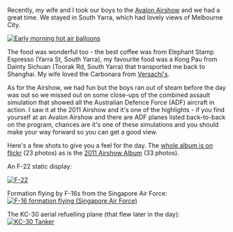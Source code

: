 <!--
.. title: Avalon Airshow 2015
.. slug: avalon-airshow-2015
.. date: 2015/03/09 18:27:47
.. tags: Travel, Photography
.. spellcheck_exceptions: Yarra,Toorak,Pau,Sichuan,Carbonara,Versachi's,ADF
.. is_orphan: False
.. link:
.. description:
-->

Recently, my wife and I took our boys to the [Avalon Airshow](http://www.airshow.com.au/airshow2015/PUBLIC/index.asp) and we had a great time. We stayed in South Yarra, which had lovely views of Melbourne City.

<a href="https://www.flickr.com/photos/edwin_steele/16101389873"     title="Early morning hot air balloons">
<picture>
 <source media="(max-width=50em)"
     srcset="%s/small_250.jpg 1x, %s/medium_500.jpg 2x">
 <source media="(min-width=50em)"
     srcset="%s/medium_500.jpg 1x, %s/large_1024.jpg 2x">
 <img srcset="/assets/pictures/16101389873/medium_500.jpg 1x,
         /assets/pictures/16101389873/large_1024.jpg 2x"
     src="/assets/pictures/16101389873/medium_500.jpg"
     alt="Early morning hot air balloons">
</picture>
</a>

The food was wonderful too - the best coffee was from Elephant Stamp Espresso (Yarra St, South Yarra), my favourite food was a Kong Pau from Dainty Sichuan (Toorak Rd, South Yarra) that transported me back to Shanghai. My wife loved the Carbonara from [Versachi's](http://www.versachis.com.au).

As for the Airshow, we had fun but the boys ran out of steam before the day was out so we missed out on some close-ups of the combined assault simulation that showed all the Australian Defence Force (ADF) aircraft in action. I saw it at the 2011 Airshow and it's one of the highlights - if you find yourself at an Avalon Airshow and there are ADF planes listed back-to-back on the program, chances are it's one of these simulations and you should make your way forward so you can get a good view.

Here's a few shots to give you a feel for the day. The [whole album is on flickr](https://www.flickr.com/photos/edwin_steele/sets/72157651169410891/) (23 photos)
as is the [2011 Airshow Album](https://www.flickr.com/photos/edwin_steele/sets/72157632559155988/) (33 photos).

An F-22 static display:

<a href="https://www.flickr.com/photos/edwin_steele/16533949260" title="F-22">
<picture>
 <source media="(max-width=30em)"
     srcset="%s/small_250.jpg 1x, %s/medium_500.jpg 2x">
 <source media="(min-width=30em)"
     srcset="%s/medium_500.jpg 1x, %s/large_1024.jpg 2x">
 <img srcset="/assets/pictures/16533949260/medium_500.jpg 1x,
         /assets/pictures/16533949260/large_1024.jpg 2x"
     src="/assets/pictures/16533949260/medium_500.jpg"
     alt="F-22">
</picture>
</a>

Formation flying by F-16s from the Singapore Air Force:
<a href="https://www.flickr.com/photos/edwin_steele/16533922280" title="F-16 formation flying (Singapore Air Force)">
<picture>
 <source media="(max-width=30em)"
     srcset="%s/small_250.jpg 1x, %s/medium_500.jpg 2x">
 <source media="(min-width=30em)"
     srcset="%s/medium_500.jpg 1x, %s/large_1024.jpg 2x">
 <img srcset="/assets/pictures/16533922280/medium_500.jpg 1x,
         /assets/pictures/16533922280/large_1024.jpg 2x"
     src="/assets/pictures/16533922280/medium_500.jpg"
     alt="F-16 formation flying (Singapore Air Force)">
</picture>
</a>

The KC-30 aerial refuelling plane (that flew later in the day):
<a href="https://www.flickr.com/photos/edwin_steele/16695450286" title="KC-30 Tanker">
<picture>
 <source media="(max-width=30em)"
     srcset="%s/small_250.jpg 1x, %s/medium_500.jpg 2x">
 <source media="(min-width=30em)"
     srcset="%s/medium_500.jpg 1x, %s/large_1024.jpg 2x">
 <img srcset="/assets/pictures/16695450286/medium_500.jpg 1x,
         /assets/pictures/16695450286/large_1024.jpg 2x"
     src="/assets/pictures/16695450286/medium_500.jpg"
     alt="KC-30 Tanker">
</picture>
</a>
